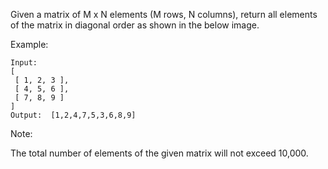  Given a matrix of M x N elements (M rows, N columns), return all elements of the matrix in diagonal order as shown in the below image.

Example:

~~~
Input:
[
 [ 1, 2, 3 ],
 [ 4, 5, 6 ],
 [ 7, 8, 9 ]
]
Output:  [1,2,4,7,5,3,6,8,9]
~~~

Note:

The total number of elements of the given matrix will not exceed 10,000.
